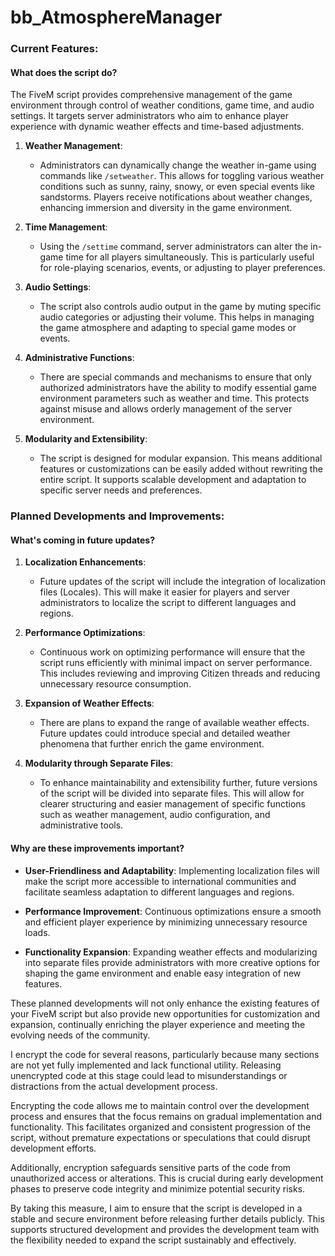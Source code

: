 # bb_AtmosphereManager

### Current Features:

#### What does the script do?

The FiveM script provides comprehensive management of the game environment through control of weather conditions, game time, and audio settings. It targets server administrators who aim to enhance player experience with dynamic weather effects and time-based adjustments.

1. **Weather Management**:
   - Administrators can dynamically change the weather in-game using commands like `/setweather`. This allows for toggling various weather conditions such as sunny, rainy, snowy, or even special events like sandstorms. Players receive notifications about weather changes, enhancing immersion and diversity in the game environment.

2. **Time Management**:
   - Using the `/settime` command, server administrators can alter the in-game time for all players simultaneously. This is particularly useful for role-playing scenarios, events, or adjusting to player preferences.

3. **Audio Settings**:
   - The script also controls audio output in the game by muting specific audio categories or adjusting their volume. This helps in managing the game atmosphere and adapting to special game modes or events.

4. **Administrative Functions**:
   - There are special commands and mechanisms to ensure that only authorized administrators have the ability to modify essential game environment parameters such as weather and time. This protects against misuse and allows orderly management of the server environment.

5. **Modularity and Extensibility**:
   - The script is designed for modular expansion. This means additional features or customizations can be easily added without rewriting the entire script. It supports scalable development and adaptation to specific server needs and preferences.

### Planned Developments and Improvements:

#### What's coming in future updates?

1. **Localization Enhancements**:
   - Future updates of the script will include the integration of localization files (Locales). This will make it easier for players and server administrators to localize the script to different languages and regions.

2. **Performance Optimizations**:
   - Continuous work on optimizing performance will ensure that the script runs efficiently with minimal impact on server performance. This includes reviewing and improving Citizen threads and reducing unnecessary resource consumption.

3. **Expansion of Weather Effects**:
   - There are plans to expand the range of available weather effects. Future updates could introduce special and detailed weather phenomena that further enrich the game environment.

4. **Modularity through Separate Files**:
   - To enhance maintainability and extensibility further, future versions of the script will be divided into separate files. This will allow for clearer structuring and easier management of specific functions such as weather management, audio configuration, and administrative tools.

#### Why are these improvements important?

- **User-Friendliness and Adaptability**: Implementing localization files will make the script more accessible to international communities and facilitate seamless adaptation to different languages and regions.
  
- **Performance Improvement**: Continuous optimizations ensure a smooth and efficient player experience by minimizing unnecessary resource loads.
  
- **Functionality Expansion**: Expanding weather effects and modularizing into separate files provide administrators with more creative options for shaping the game environment and enable easy integration of new features.

These planned developments will not only enhance the existing features of your FiveM script but also provide new opportunities for customization and expansion, continually enriching the player experience and meeting the evolving needs of the community.


I encrypt the code for several reasons, particularly because many sections are not yet fully implemented and lack functional utility. Releasing unencrypted code at this stage could lead to misunderstandings or distractions from the actual development process.

Encrypting the code allows me to maintain control over the development process and ensures that the focus remains on gradual implementation and functionality. This facilitates organized and consistent progression of the script, without premature expectations or speculations that could disrupt development efforts.

Additionally, encryption safeguards sensitive parts of the code from unauthorized access or alterations. This is crucial during early development phases to preserve code integrity and minimize potential security risks.

By taking this measure, I aim to ensure that the script is developed in a stable and secure environment before releasing further details publicly. This supports structured development and provides the development team with the flexibility needed to expand the script sustainably and effectively.

